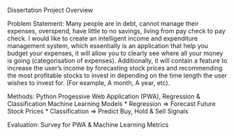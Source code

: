 Dissertation Project Overview

Problem Statement: Many people are in debt, cannot manage their expenses, overspend, have little to no savings, living from pay check to pay check. I would like to create an intelligent income and expenditure management system, which essentially is an application that help you budget your expenses, it will allow you to clearly see where all your money is going (categorisation of expenses). Additionally, it will contain a feature to increase the user’s income by forecasting stock prices and recommending the most profitable stocks to invest in depending on the time length the user wishes to invest for. (For example, A month, A year, etc).

Methods: Python Progessive Web Application (PWA), Regression & Classification Machine Learning Models
    * Regression => Forecast Future Stock Prices
    * Classification => Predict Buy, Hold & Sell Signals

Evaluation: Survey for PWA & Machine Learning Metrics